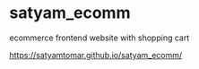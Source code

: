 # satyam_ecomm
 ecommerce frontend website with shopping cart
 
  https://satyamtomar.github.io/satyam_ecomm/
